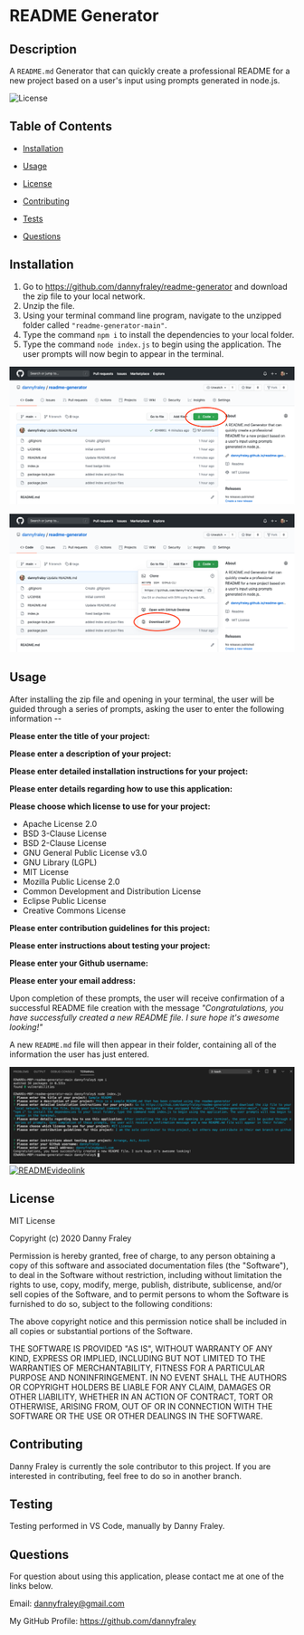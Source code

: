 # README Generator

## Description
A `README.md` Generator that can quickly create a professional README for a new project based on a user's input using prompts generated in node.js.

![License](https://img.shields.io/badge/LICENSE-MIT-red.svg)


## Table of Contents 

* [Installation](#installation)

* [Usage](#usage)

* [License](#license)

* [Contributing](#contributing)

* [Tests](#tests)

* [Questions](#questions)


## Installation
1. Go to https://github.com/dannyfraley/readme-generator and download the zip file to your local network.
2. Unzip the file.
3. Using your terminal command line program, navigate to the unzipped folder called `"readme-generator-main"`.
4. Type the command `npm i` to install the dependencies to your local folder.
5. Type the command `node index.js` to begin using the application. The user prompts will now begin to appear in the terminal.

![READMEscreenshot1](./assets/READMEscreenshot1.png)

![READMEscreenshot2](./assets/READMEscreenshot2.png)

## Usage
After installing the zip file and opening in your terminal, the user will be guided through a series of prompts, asking the user to enter the following information --

**Please enter the title of your project:**

**Please enter a description of your project:**

**Please enter detailed installation instructions for your project:**

**Please enter details regarding how to use this application:**

**Please choose which license to use for your project:**
* Apache License 2.0
* BSD 3-Clause License
* BSD 2-Clause License
* GNU General Public License v3.0
* GNU Library (LGPL)
* MIT License
* Mozilla Public License 2.0
* Common Development and Distribution License
* Eclipse Public License
* Creative Commons License

**Please enter contribution guidelines for this project:**

**Please enter instructions about testing your project:**

**Please enter your Github username:**

**Please enter your email address:**

Upon completion of these prompts, the user will receive confirmation of a successful README file creation with the message *"Congratulations, you have successfully created a new README file. I sure hope it's awesome looking!"*

A new `README.md` file will then appear in their folder, containing all of the information the user has just entered.

![READMEscreenshot3](./assets/READMEscreenshot3.png)
[![READMEvideolink](https://img.youtube.com/vi/ngewSrvkawQ/0.jpg)](https://youtu.be/ngewSrvkawQ)

## License
MIT License

Copyright (c) 2020 Danny Fraley

Permission is hereby granted, free of charge, to any person obtaining a copy
of this software and associated documentation files (the "Software"), to deal
in the Software without restriction, including without limitation the rights
to use, copy, modify, merge, publish, distribute, sublicense, and/or sell
copies of the Software, and to permit persons to whom the Software is
furnished to do so, subject to the following conditions:

The above copyright notice and this permission notice shall be included in all
copies or substantial portions of the Software.

THE SOFTWARE IS PROVIDED "AS IS", WITHOUT WARRANTY OF ANY KIND, EXPRESS OR
IMPLIED, INCLUDING BUT NOT LIMITED TO THE WARRANTIES OF MERCHANTABILITY,
FITNESS FOR A PARTICULAR PURPOSE AND NONINFRINGEMENT. IN NO EVENT SHALL THE
AUTHORS OR COPYRIGHT HOLDERS BE LIABLE FOR ANY CLAIM, DAMAGES OR OTHER
LIABILITY, WHETHER IN AN ACTION OF CONTRACT, TORT OR OTHERWISE, ARISING FROM,
OUT OF OR IN CONNECTION WITH THE SOFTWARE OR THE USE OR OTHER DEALINGS IN THE
SOFTWARE.

## Contributing
Danny Fraley is currently the sole contributor to this project. If you are interested in contributing, feel free to do so in another branch.

## Testing
Testing performed in VS Code, manually by Danny Fraley.

## Questions
For question about using this application, please contact me at one of the links below.

Email: dannyfraley@gmail.com 

My GitHub Profile: https://github.com/dannyfraley
